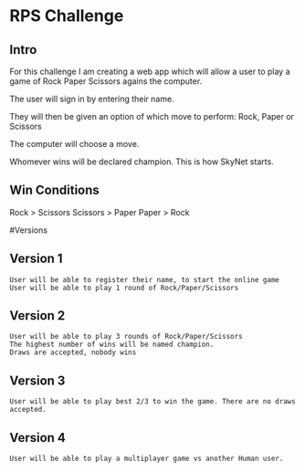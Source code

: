 # RPS Challenge

## Intro
For this challenge I am creating a web app which will allow a user to play a game of Rock Paper Scissors agains the computer. 

The user will sign in by entering their name. 

They will then be given an option of which move to perform: Rock, Paper or Scissors

The computer will choose a move. 

Whomever wins will be declared champion. 
This is how SkyNet starts.

## Win Conditions
Rock > Scissors
Scissors > Paper
Paper > Rock


#Versions

## Version 1
    User will be able to register their name, to start the online game
    User will be able to play 1 round of Rock/Paper/Scissors

## Version 2
    User will be able to play 3 rounds of Rock/Paper/Scissors
    The highest number of wins will be named champion.
    Draws are accepted, nobody wins

## Version 3 
    User will be able to play best 2/3 to win the game. There are no draws accepted.

## Version 4 
    User will be able to play a multiplayer game vs another Human user.